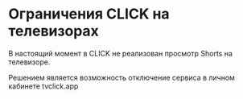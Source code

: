 # Ограничения CLICK на телевизорах

В настоящий момент в CLICK не реализован просмотр Shorts на телевизоре.

Решением является возможность отключение сервиса в личном кабинете tvclick.app